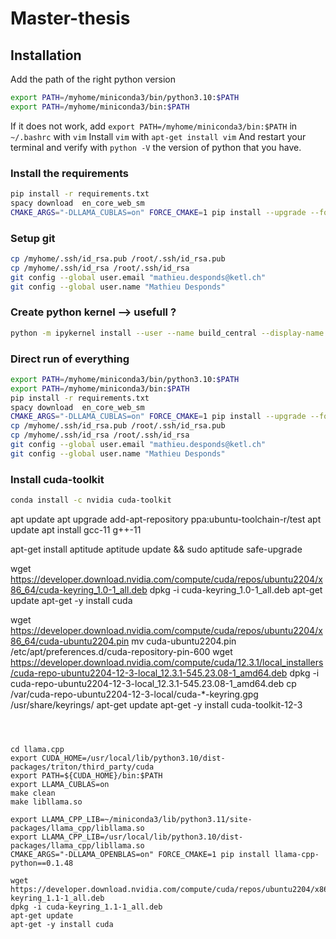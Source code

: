 # Master-thesis


## Installation 
Add the path of the right python version
```bash
export PATH=/myhome/miniconda3/bin/python3.10:$PATH
export PATH=/myhome/miniconda3/bin:$PATH
```

If it does not work, add `export PATH=/myhome/miniconda3/bin:$PATH` in `~/.bashrc` with `vim`
Install `vim` with `apt-get install vim`
And restart your terminal and verify with `python -V` the version of python that you have. 

### Install the requirements
```bash
pip install -r requirements.txt
spacy download  en_core_web_sm
CMAKE_ARGS="-DLLAMA_CUBLAS=on" FORCE_CMAKE=1 pip install --upgrade --force-reinstall llama-cpp-python --no-cache-dir
```

### Setup git 
```bash 
cp /myhome/.ssh/id_rsa.pub /root/.ssh/id_rsa.pub
cp /myhome/.ssh/id_rsa /root/.ssh/id_rsa
git config --global user.email "mathieu.desponds@ketl.ch"
git config --global user.name "Mathieu Desponds"
```

### Create python kernel --> usefull ? 
```bash
python -m ipykernel install --user --name build_central --display-name "gpu-test"
```

### Direct run of everything
```bash
export PATH=/myhome/miniconda3/bin/python3.10:$PATH
export PATH=/myhome/miniconda3/bin:$PATH
pip install -r requirements.txt
spacy download  en_core_web_sm
CMAKE_ARGS="-DLLAMA_CUBLAS=on" FORCE_CMAKE=1 pip install --upgrade --force-reinstall llama-cpp-python --no-cache-dir
cp /myhome/.ssh/id_rsa.pub /root/.ssh/id_rsa.pub
cp /myhome/.ssh/id_rsa /root/.ssh/id_rsa
git config --global user.email "mathieu.desponds@ketl.ch"
git config --global user.name "Mathieu Desponds"
```

### Install cuda-toolkit
```bash 
conda install -c nvidia cuda-toolkit
```

apt update
apt upgrade
add-apt-repository ppa:ubuntu-toolchain-r/test
apt update
apt install gcc-11 g++-11

apt-get install aptitude
aptitude update && sudo aptitude safe-upgrade

wget https://developer.download.nvidia.com/compute/cuda/repos/ubuntu2204/x86_64/cuda-keyring_1.0-1_all.deb
dpkg -i cuda-keyring_1.0-1_all.deb
apt-get update
apt-get -y install cuda

wget https://developer.download.nvidia.com/compute/cuda/repos/ubuntu2204/x86_64/cuda-ubuntu2204.pin
mv cuda-ubuntu2204.pin /etc/apt/preferences.d/cuda-repository-pin-600
wget https://developer.download.nvidia.com/compute/cuda/12.3.1/local_installers/cuda-repo-ubuntu2204-12-3-local_12.3.1-545.23.08-1_amd64.deb
dpkg -i cuda-repo-ubuntu2204-12-3-local_12.3.1-545.23.08-1_amd64.deb
cp /var/cuda-repo-ubuntu2204-12-3-local/cuda-*-keyring.gpg /usr/share/keyrings/
apt-get update
apt-get -y install cuda-toolkit-12-3
```



cd llama.cpp
export CUDA_HOME=/usr/local/lib/python3.10/dist-packages/triton/third_party/cuda
export PATH=${CUDA_HOME}/bin:$PATH
export LLAMA_CUBLAS=on
make clean
make libllama.so

export LLAMA_CPP_LIB=~/miniconda3/lib/python3.11/site-packages/llama_cpp/libllama.so
export LLAMA_CPP_LIB=/usr/local/lib/python3.10/dist-packages/llama_cpp/libllama.so
CMAKE_ARGS="-DLLAMA_OPENBLAS=on" FORCE_CMAKE=1 pip install llama-cpp-python==0.1.48

wget https://developer.download.nvidia.com/compute/cuda/repos/ubuntu2204/x86_64/cuda-keyring_1.1-1_all.deb
dpkg -i cuda-keyring_1.1-1_all.deb
apt-get update
apt-get -y install cuda
